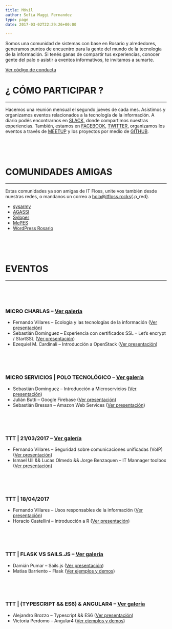 ```yaml
---
title: Móvil
author: Sofia Maggi Fernandez
type: page
date: 2017-03-02T22:29:26+00:00

---
```

Somos una comunidad de sistemas con base en Rosario y alrededores, generamos puntos de encuentro para la gente del mundo de la tecnología de la información. Si tenés ganas de compartir tus experiencias, conocer gente del palo o asistir a eventos informativos, te invitamos a sumarte.

<div class="volver">
  <a class="transicion" href="/coc">Ver código de conducta</a>
</div>

# ¿ CÓMO PARTICIPAR ?

* * *

Hacemos una reunión mensual el segundo jueves de cada mes. Asistimos y organizamos eventos relacionados a la tecnología de la información. A diario podés encontrarnos en <a class="p_red" href="https://www.hamsterpad.com/chat/itfloss" target="_blank" rel="noopener">SLACK</a>, donde compartimos nuestras experiencias. También, estamos en <a class="p_red" href="https://web.facebook.com/itfloss/" target="_blank" rel="noopener">FACEBOOK</a>, <a class="p_red" href="https://twitter.com/IT_Floss" target="_blank" rel="noopener">TWITTER</a>, organizamos los eventos a través de <a class="p_red" href="http://www.meetup.com/es-ES/FLOSS_Ros/" target="_blank" rel="noopener">MEETUP</a> y los proyectos por medio de <a class="p_red" href="https://github.com/IT-Floss" target="_blank" rel="noopener">GITHUB</a>.

&nbsp;

&nbsp;

# COMUNIDADES AMIGAS

* * *

Estas comunidades ya son amigas de IT Floss, unite vos también desde nuestras redes, o mandanos un correo a <hola@itfloss.rocks>{.p_red}.

  * <a class="p_red" href="https://www.sysarmy.com.ar/" target="_blank" rel="noopener">sysarmy</a>
  * <a class="p_red" href="http://www.asociacionagassi.org/" target="_blank" rel="noopener">AGASSI</a>
  * <a class="p_red" href="https://www.syloper.com/" target="_blank" rel="noopener">Syloper</a>
  * <a class="p_red" href="https://www.facebook.com/MePasoEnSistemas" target="_blank" rel="noopener">MePES</a>
  * <a class="p_red" href="https://www.meetup.com/es-ES/wordpress-rosario/" target="_blank" rel="noopener">WordPress Rosario</a>

&nbsp;

&nbsp;

# EVENTOS

* * *

&nbsp;

&nbsp;

### MICRO CHARLAS &#8211; <a class="p_red" href="https://goo.gl/photos/vtkGBBDhwCJAsfGLA" target="_blank" rel="noopener">Ver galería</a>

  * Fernando Villares &#8211; Ecología y las tecnologías de la información (<a class="p_red" href="http://goo.gl/3pQ5W9" target="_blank" rel="noopener">Ver presentación</a>)
  * Sebastián Dominguez &#8211; Experiencia con certificados SSL &#8211; Let&#8217;s encrypt / StartSSL (<a class="p_red" href="http://goo.gl/dOBHYT" target="_blank" rel="noopener">Ver presentación</a>)
  * Ezequiel M. Cardinali &#8211; Introducción a OpenStack (<a class="p_red" href="http://goo.gl/gMQnZ6" target="_blank" rel="noopener">Ver presentación</a>)

&nbsp;

&nbsp;

### MICRO SERVICIOS | POLO TECNOLÓGICO &#8211; <a class="p_red" href="https://goo.gl/photos/SdwX8rtnFsxmdgZS9" target="_blank" rel="noopener">Ver galería</a>

  * Sebastián Dominguez &#8211; Introducción a Microservicios (<a class="p_red" href="https://goo.gl/5jw0N6" target="_blank" rel="noopener">Ver presentación</a>)
  * Julián Butti &#8211; Google Firebase (<a class="p_red" href="https://goo.gl/Ey26iX" target="_blank" rel="noopener">Ver presentación</a>)
  * Sebastián Bressan &#8211; Amazon Web Services (<a class="p_red" href="https://goo.gl/0OKeJP" target="_blank" rel="noopener">Ver presentación</a>)

&nbsp;

&nbsp;

### TTT | 21/03/2017 &#8211; <a class="p_red" href="https://goo.gl/photos/o95THXRo7ZumyUKP6" target="_blank" rel="noopener">Ver galería</a>

  * Fernando Villares &#8211; Seguridad sobre comunicaciones unificadas (VoIP) (<a class="p_red" href="https://goo.gl/hRnviD" target="_blank" rel="noopener">Ver presentación</a>)
  * Ismael Ull && Lucas Olmedo && Jorge Benzaquen &#8211; IT Mannager toolbox (<a class="p_red" href="https://goo.gl/emmiE1" target="_blank" rel="noopener">Ver presentación</a>)

&nbsp;

&nbsp;

### TTT | 18/04/2017

  * Fernando Villares &#8211; Usos responsables de la información (<a class="p_red" href="https://goo.gl/PqkH6I" target="_blank" rel="noopener">Ver presentación</a>)
  * Horacio Castellini &#8211; Introducción a R (<a class="p_red" href="https://goo.gl/DFOInR" target="_blank" rel="noopener">Ver presentación</a>)

&nbsp;

&nbsp;

### TTT | FLASK VS SAILS.JS &#8211; <a class="p_red" href="https://goo.gl/KW1yL4" target="_blank" rel="noopener">Ver galería</a>

  * Damián Pumar &#8211; Sails.js (<a class="p_red" href="https://goo.gl/sU9fb3" target="_blank" rel="noopener">Ver presentación</a>)
  * Matías Barriento &#8211; Flask (<a class="p_red" href="https://goo.gl/8thMws" target="_blank" rel="noopener">Ver ejemplos y demos</a>)

&nbsp;

&nbsp;

### TTT | (TYPESCRIPT && ES6) & ANGULAR4 &#8211; <a class="p_red" href="https://goo.gl/photos/kHaezsd4D5UYvqDW6" target="_blank" rel="noopener">Ver galería</a>

  * Alejandro Brozzo &#8211; Typescript && ES6 (<a class="p_red" href="https://goo.gl/cfEx4F" target="_blank" rel="noopener">Ver presentación</a>)
  * Victoria Perdomo &#8211; Angular4 (<a class="p_red" href="https://goo.gl/WQQlUh" target="_blank" rel="noopener">Ver ejemplos y demos</a>)

&nbsp;

&nbsp;